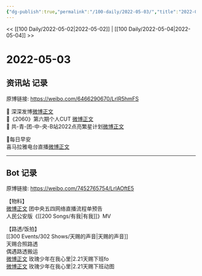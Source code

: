 ```yaml
---
{"dg-publish":true,"permalink":"/100-daily/2022-05-03/","title":"2022-05-03"}
---
```



<< [[100 Daily/2022-05-02\|2022-05-02]] | [[100 Daily/2022-05-04\|2022-05-04]] >>

# 2022-05-03

## 资讯站 记录

原博链接: https://weibo.com/6466290670/LrlR5hmFS

🌟 深深发博[微博正文](https://weibo.com/detail/4765192607765226)  
🌟《2060》第六期个人CUT [微博正文](https://weibo.com/detail/4765130473341644)  
🌟 共-青-团-中-央-B站2022点亮繁星计划[微博正文](https://weibo.com/detail/4765194256125480)

🌟每日早安  
喜马拉雅电台直播[微博正文](https://weibo.com/detail/4764949862416738)

---
## Bot 记录

原博链接: https://weibo.com/7452765754/LrlAOftE5

【物料】  
[微博正文](https://m.weibo.cn/3937348351/4765118246946309) 团中央五四网络直播流程单预告  
[](https://m.weibo.cn/5140353001/4765007894548171) 人民公安版《[[200 Songs/有我\|有我]]》MV

【路透/饭拍】  
[[300 Events/302 Shows/天赐的声音\|天赐的声音]]  
[](https://m.weibo.cn/3835669567/4764994980282837) 天赐合照路透  
[](https://m.weibo.cn/7364364845/4765012856672957) 偶遇路透搬运  
[微博正文](https://m.weibo.cn/5219918112/4765060703978193) 玫瑰少年在我心里|2.21天赐下班fo  
[微博正文](https://m.weibo.cn/5219918112/4765065373024267) 玫瑰少年在我心里|2.21天赐下班动图
